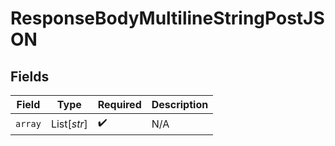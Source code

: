 # ResponseBodyMultilineStringPostJSON


## Fields

| Field              | Type               | Required           | Description        |
| ------------------ | ------------------ | ------------------ | ------------------ |
| `array`            | List[*str*]        | :heavy_check_mark: | N/A                |